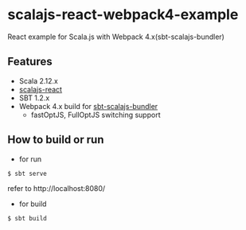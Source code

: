 # scalajs-react-webpack4-example

React example for Scala.js with Webpack 4.x(sbt-scalajs-bundler)

## Features

- Scala 2.12.x
- [scalajs-react](https://github.com/japgolly/scalajs-react)
- SBT 1.2.x
- Webpack 4.x build for [sbt-scalajs-bundler](https://github.com/scalacenter/scalajs-bundler)
  - fastOptJS, FullOptJS switching support


## How to build or run

- for run

```sh
$ sbt serve
```

refer to http://localhost:8080/

- for build

```sh
$ sbt build
```
